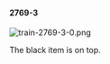#### 2769-3
![train-2769-3-0.png](https://github.com/lil-lab/nlvr/raw/master/nlvr/train/images/28/train-2769-3-0.png "train-2769-3-0.png")

The black item is on top.